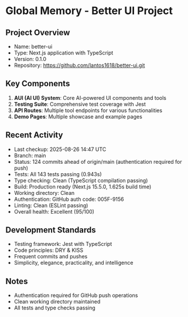 # Global Memory - Better UI Project

## Project Overview
- Name: better-ui
- Type: Next.js application with TypeScript
- Version: 0.1.0
- Repository: https://github.com/lantos1618/better-ui.git

## Key Components
1. **AUI (AI UI) System**: Core AI-powered UI components and tools
2. **Testing Suite**: Comprehensive test coverage with Jest
3. **API Routes**: Multiple tool endpoints for various functionalities
4. **Demo Pages**: Multiple showcase and example pages

## Recent Activity
- Last checkup: 2025-08-26 14:47 UTC
- Branch: main  
- Status: 124 commits ahead of origin/main (authentication required for push)
- Tests: All 143 tests passing (0.943s)
- Type checking: Clean (TypeScript compilation passing)
- Build: Production ready (Next.js 15.5.0, 1.625s build time)
- Working directory: Clean
- Authentication: GitHub auth code: 005F-9156
- Linting: Clean (ESLint passing)
- Overall health: Excellent (95/100)

## Development Standards
- Testing framework: Jest with TypeScript
- Code principles: DRY & KISS
- Frequent commits and pushes
- Simplicity, elegance, practicality, and intelligence

## Notes
- Authentication required for GitHub push operations
- Clean working directory maintained
- All tests and type checks passing